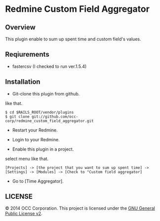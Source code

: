 Redmine Custom Field Aggregator
==================================

Overview
--------
This plugin enable to sum up spent time and custom field's values.

Reqiurements
------------

* fastercsv (I checked to run ver.1.5.4)

Installation
------------

* Git-clone this plugin from github.

like that.

    $ cd $RAILS_ROOT/vendor/plugins
    $ git clone git://github.com/occ-corp/redmine_custom_field_aggregator.git

* Restart your Redmine.

* Login to your Redmine.

* Enable this plugin in a project.

select menu like that.

    [Projects] -> [the project that you want to sum up spent time] ->
    [Settings] -> [Modules] -> [Check to "Custom field aggregator]

* Go to [Time Aggregator].

LICENSE
-----------

&copy; 2014 OCC Corporation.
This project is licensed under the [GNU General Public License v2](http://www.gnu.org/licenses/old-licenses/gpl-2.0.html).

